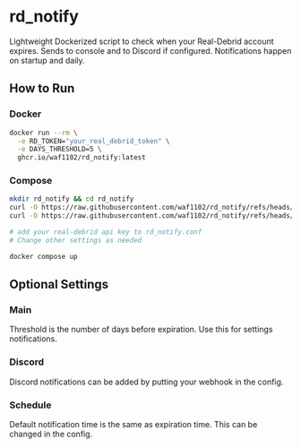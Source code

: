 # rd_notify
Lightweight Dockerized script to check when your Real-Debrid account expires. Sends to console and to Discord if configured. Notifications happen on startup and daily.

## How to Run
### Docker
```bash
docker run --rm \
  -e RD_TOKEN="your_real_debrid_token" \
  -e DAYS_THRESHOLD=5 \
  ghcr.io/waf1102/rd_notify:latest
```

### Compose
```bash
mkdir rd_notify && cd rd_notify
curl -O https://raw.githubusercontent.com/waf1102/rd_notify/refs/heads/main/docker-compose.yml
curl -O https://raw.githubusercontent.com/waf1102/rd_notify/refs/heads/main/rd_notify.conf

# add your real-debrid api key to rd_notify.conf
# Change other settings as needed

docker compose up
```

## Optional Settings
### Main
Threshold is the number of days before expiration. Use this for settings notifications.

### Discord
Discord notifications can be added by putting your webhook in the config.

### Schedule
Default notification time is the same as expiration time. This can be changed in the config.
